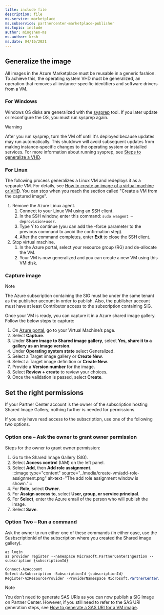 ```yaml
---
title: include file
description: file
ms.service: marketplace 
ms.subservice: partnercenter-marketplace-publisher
ms.topic: include
author: mingshen-ms
ms.author: krsh
ms.date: 04/16/2021
---
```


## Generalize the image

All images in the Azure Marketplace must be reusable in a generic fashion. To achieve this, the operating system VHD must be generalized, an operation that removes all instance-specific identifiers and software drivers from a VM.

### For Windows

Windows OS disks are generalized with the [sysprep](/windows-hardware/manufacture/desktop/sysprep--system-preparation--overview) tool. If you later update or reconfigure the OS, you must run sysprep again.

> [!WARNING]
> After you run sysprep, turn the VM off until it's deployed because updates may run automatically. This shutdown will avoid subsequent updates from making instance-specific changes to the operating system or installed services. For more information about running sysprep, see [Steps to generalize a VHD](../../virtual-machines/windows/capture-image-resource.md#generalize-the-windows-vm-using-sysprep).

### For Linux

The following process generalizes a Linux VM and redeploys it as a separate VM. For details, see [How to create an image of a virtual machine or VHD](../../virtual-machines/linux/capture-image.md). You can stop when you reach the section called "Create a VM from the captured image".

1. Remove the Azure Linux agent.
    1. Connect to your Linux VM using an SSH client.
    2. In the SSH window, enter this command: `sudo waagent –deprovision+user`.
    3. Type Y to continue (you can add the -force parameter to the previous command to avoid the confirmation step).
    4. After the command completes, enter **Exit** to close the SSH client.
2. Stop virtual machine.
    1. In the Azure portal, select your resource group (RG) and de-allocate the VM.
    2. Your VM is now generalized and you can create a new VM using this VM disk.

### Capture image

> [!NOTE]
> The Azure subscription containing the SIG must be under the same tenant as the publisher account in order to publish. Also, the publisher account must have at least Contributor access to the subscription containing SIG.

Once your VM is ready, you can capture it in a Azure shared image gallery. Follow the below steps to capture:

1. On [Azure portal](https://ms.portal.azure.com/), go to your Virtual Machine’s page.
2. Select **Capture**.
3. Under **Share image to Shared image gallery**, select **Yes, share it to a gallery as an image version**.
4. Under **Operating system state** select Generalized.
5. Select a Target image gallery or **Create New**.
6. Select a Target image definition or **Create New**.
7. Provide a **Version number** for the image.
8. Select **Review + create** to review your choices.
9. Once the validation is passed, select **Create**.

## Set the right permissions

If your Partner Center account is the owner of the subscription hosting Shared Image Gallery, nothing further is needed for permissions.

If you only have read access to the subscription, use one of the following two options.

### Option one – Ask the owner to grant owner permission

Steps for the owner to grant owner permission:

1. Go to the Shared Image Gallery (SIG).
2. Select **Access control** (IAM) on the left panel.
3. Select **Add**, then **Add role assignment**.<br>
    :::image type="content" source="../media/create-vm/add-role-assignment.png" alt-text="The add role assignment window is shown.":::
1. For **Role**, select **Owner**.
1. For **Assign access to**, select **User, group, or service principal**.
1. For **Select**, enter the Azure email of the person who will publish the image.
1. Select **Save**.

### Option Two – Run a command

Ask the owner to run either one of these commands (in either case, use the SusbscriptionId of the subscription where you created the Shared image gallery).

```azurecli
az login
az provider register --namespace Microsoft.PartnerCenterIngestion --subscription {subscriptionId}
```
 
```powershell
Connect-AzAccount
Select-AzSubscription -SubscriptionId {subscriptionId}
Register-AzResourceProvider -ProviderNamespace Microsoft.PartnerCenterIngestion
```

> [!NOTE]
> You don’t need to generate SAS URIs as you can now publish a SIG Image on Partner Center. However, if you still need to refer to the SAS URI generation steps, see [How to generate a SAS URI for a VM image](../azure-vm-get-sas-uri.md).
